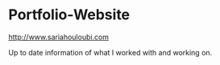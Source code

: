 # Portfolio-Website

http://www.sariahouloubi.com

Up to date information of what I worked with and working on.
